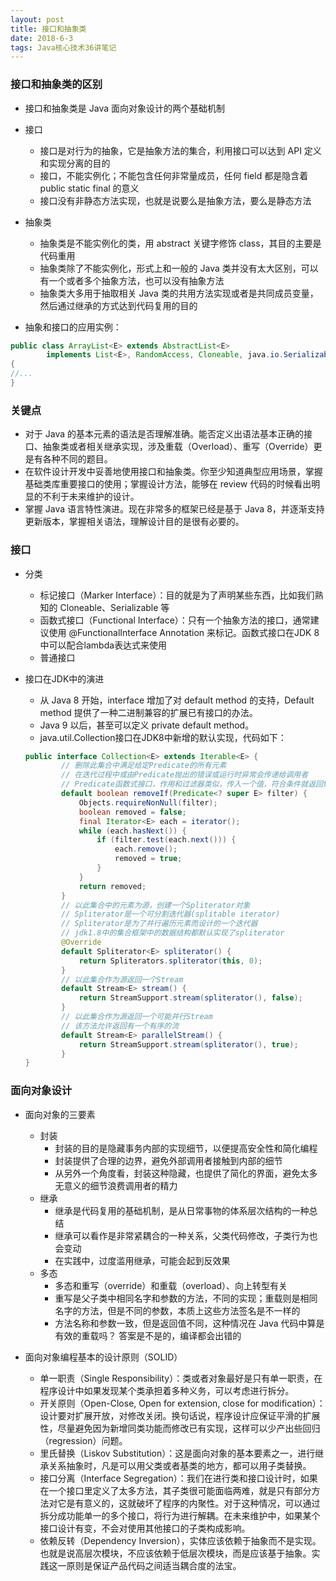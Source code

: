 ```yaml
---
layout: post
title: 接口和抽象类
date: 2018-6-3
tags: Java核心技术36讲笔记
---
```


### 接口和抽象类的区别
- 接口和抽象类是 Java 面向对象设计的两个基础机制
- 接口
	- 接口是对行为的抽象，它是抽象方法的集合，利用接口可以达到 API 定义和实现分离的目的
	- 接口，不能实例化；不能包含任何非常量成员，任何 field 都是隐含着 public static final 的意义
	- 接口没有非静态方法实现，也就是说要么是抽象方法，要么是静态方法
- 抽象类
	- 抽象类是不能实例化的类，用 abstract 关键字修饰 class，其目的主要是代码重用
	- 抽象类除了不能实例化，形式上和一般的 Java 类并没有太大区别，可以有一个或者多个抽象方法，也可以没有抽象方法
	- 抽象类大多用于抽取相关 Java 类的共用方法实现或者是共同成员变量，然后通过继承的方式达到代码复用的目的

- 抽象和接口的应用实例：
```java
public class ArrayList<E> extends AbstractList<E>
		implements List<E>, RandomAccess, Cloneable, java.io.Serializable
{
//...
}
```

### 关键点
- 对于 Java 的基本元素的语法是否理解准确。能否定义出语法基本正确的接口、抽象类或者相关继承实现，涉及重载（Overload）、重写（Override）更是有各种不同的题目。
- 在软件设计开发中妥善地使用接口和抽象类。你至少知道典型应用场景，掌握基础类库重要接口的使用；掌握设计方法，能够在 review 代码的时候看出明显的不利于未来维护的设计。
- 掌握 Java 语言特性演进。现在非常多的框架已经是基于 Java 8，并逐渐支持更新版本，掌握相关语法，理解设计目的是很有必要的。

### 接口
- 分类
	- 标记接口（Marker Interface）：目的就是为了声明某些东西，比如我们熟知的 Cloneable、Serializable 等
	- 函数式接口（Functional Interface）：只有一个抽象方法的接口，通常建议使用 @FunctionalInterface Annotation 来标记。函数式接口在JDK 8中可以配合lambda表达式来使用
	- 普通接口

- 接口在JDK中的演进
	- 从 Java 8 开始，interface 增加了对 default method 的支持，Default method 提供了一种二进制兼容的扩展已有接口的办法。
	- Java 9 以后，甚至可以定义 private default method。
	- java.util.Collection接口在JDK8中新增的默认实现，代码如下：
	```java
    public interface Collection<E> extends Iterable<E> {
            // 删除此集合中满足给定Predicate的所有元素
            // 在迭代过程中或由Predicate抛出的错误或运行时异常会传递给调用者
            // Predicate函数式接口，作用和过滤器类似，传入一个值，符合条件就返回true，否则就返回false
            default boolean removeIf(Predicate<? super E> filter) {
                Objects.requireNonNull(filter);
                boolean removed = false;
                final Iterator<E> each = iterator();
                while (each.hasNext()) {
                    if (filter.test(each.next())) {
                        each.remove();
                        removed = true;
                    }
                }
                return removed;
            }
            // 以此集合中的元素为源，创建一个Spliterator对象
            // Spliterator是一个可分割迭代器(splitable iterator)
            // Spliterator是为了并行遍历元素而设计的一个迭代器
            // jdk1.8中的集合框架中的数据结构都默认实现了spliterator
            @Override
            default Spliterator<E> spliterator() {
                return Spliterators.spliterator(this, 0);
            }
            // 以此集合作为源返回一个Stream
            default Stream<E> stream() {
                return StreamSupport.stream(spliterator(), false);
            }
            // 以此集合作为源返回一个可能并行Stream
            // 该方法允许返回有一个有序的流
            default Stream<E> parallelStream() {
                return StreamSupport.stream(spliterator(), true);
            }
    }
    ```

### 面向对象设计
- 面向对象的三要素
	- 封装
		- 封装的目的是隐藏事务内部的实现细节，以便提高安全性和简化编程
		- 封装提供了合理的边界，避免外部调用者接触到内部的细节
		- 从另外一个角度看，封装这种隐藏，也提供了简化的界面，避免太多无意义的细节浪费调用者的精力
	- 继承
		- 继承是代码复用的基础机制，是从日常事物的体系层次结构的一种总结
		- 继承可以看作是非常紧耦合的一种关系，父类代码修改，子类行为也会变动
		- 在实践中，过度滥用继承，可能会起到反效果
	- 多态
		- 多态和重写（override）和重载（overload）、向上转型有关
		- 重写是父子类中相同名字和参数的方法，不同的实现；重载则是相同名字的方法，但是不同的参数，本质上这些方法签名是不一样的
		- 方法名称和参数一致，但是返回值不同，这种情况在 Java 代码中算是有效的重载吗？ 答案是不是的，编译都会出错的

- 面向对象编程基本的设计原则（SOLID）
	- 单一职责（Single Responsibility）：类或者对象最好是只有单一职责，在程序设计中如果发现某个类承担着多种义务，可以考虑进行拆分。
	- 开关原则（Open-Close, Open for extension, close for modification）：设计要对扩展开放，对修改关闭。换句话说，程序设计应保证平滑的扩展性，尽量避免因为新增同类功能而修改已有实现，这样可以少产出些回归（regression）问题。
	- 里氏替换（Liskov Substitution）：这是面向对象的基本要素之一，进行继承关系抽象时，凡是可以用父类或者基类的地方，都可以用子类替换。
	- 接口分离（Interface Segregation）：我们在进行类和接口设计时，如果在一个接口里定义了太多方法，其子类很可能面临两难，就是只有部分方法对它是有意义的，这就破坏了程序的内聚性。对于这种情况，可以通过拆分成功能单一的多个接口，将行为进行解耦。在未来维护中，如果某个接口设计有变，不会对使用其他接口的子类构成影响。
	- 依赖反转（Dependency Inversion），实体应该依赖于抽象而不是实现。也就是说高层次模块，不应该依赖于低层次模块，而是应该基于抽象。实践这一原则是保证产品代码之间适当耦合度的法宝。